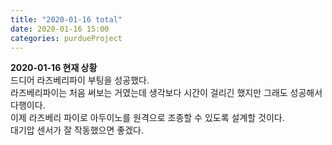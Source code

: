 ```yaml
---
title: "2020-01-16 total"
date: 2020-01-16 15:00
categories: purdueProject
---
```


**2020-01-16 현재 상황**  
드디어 라즈베리파이 부팅을 성공했다.  
라즈베리파이는 처음 써보는 거였는데 생각보다 시간이 걸리긴 했지만 그래도 성공해서 다행이다.  
이제 라즈베리 파이로 아두이노를 원격으로 조종할 수 있도록 설계할 것이다.  
대기압 센서가 잘 작동했으면 좋겠다.  
